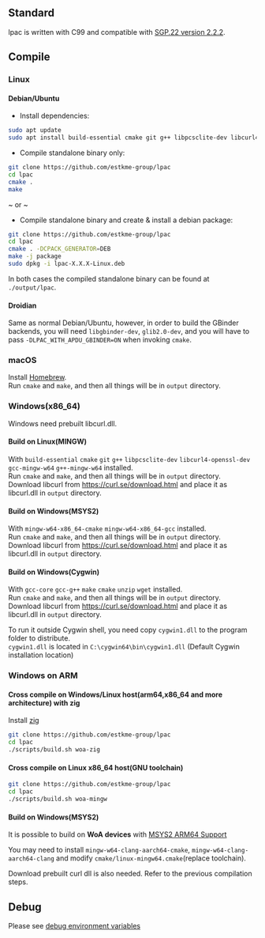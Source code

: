 ## Standard

lpac is written with C99 and compatible with [SGP.22 version 2.2.2](https://www.gsma.com/solutions-and-impact/technologies/esim/wp-content/uploads/2020/06/SGP.22-v2.2.2.pdf).

## Compile

### Linux

#### Debian/Ubuntu

- Install dependencies:
```bash
sudo apt update
sudo apt install build-essential cmake git g++ libpcsclite-dev libcurl4-openssl-dev
```

- Compile standalone binary only:
```bash
git clone https://github.com/estkme-group/lpac
cd lpac
cmake .
make
```

~ or ~

- Compile standalone binary and create & install a debian package:
```bash
git clone https://github.com/estkme-group/lpac
cd lpac
cmake . -DCPACK_GENERATOR=DEB
make -j package
sudo dpkg -i lpac-X.X.X-Linux.deb
```

In both cases the compiled standalone binary can be found at `./output/lpac`.


#### Droidian

Same as normal Debian/Ubuntu, however, in order to build the GBinder backends, you will need `libgbinder-dev`, `glib2.0-dev`, and you will have to pass `-DLPAC_WITH_APDU_GBINDER=ON` when invoking `cmake`.

### macOS

Install [Homebrew](https://brew.sh/).  
Run `cmake` and `make`, and then all things will be in `output` directory.

### Windows(x86_64)

Windows need prebuilt libcurl.dll.

#### Build on Linux(MINGW)

With `build-essential` `cmake` `git` `g++` `libpcsclite-dev` `libcurl4-openssl-dev` `gcc-mingw-w64` `g++-mingw-w64` installed.  
Run `cmake` and `make`, and then all things will be in `output` directory.  
Download libcurl from https://curl.se/download.html and place it as libcurl.dll in `output` directory.

#### Build on Windows(MSYS2)

With `mingw-w64-x86_64-cmake` `mingw-w64-x86_64-gcc` installed.  
Run `cmake` and `make`, and then all things will be in `output` directory.  
Download libcurl from https://curl.se/download.html and place it as libcurl.dll in `output` directory.

#### Build on Windows(Cygwin)

With `gcc-core` `gcc-g++` `make` `cmake` `unzip` `wget` installed.  
Run `cmake` and `make`, and then all things will be in `output` directory.  
Download libcurl from https://curl.se/download.html and place it as libcurl.dll in `output` directory.

To run it outside Cygwin shell, you need copy `cygwin1.dll` to the program folder to distribute.  
`cygwin1.dll` is located in `C:\cygwin64\bin\cygwin1.dll` (Default Cygwin installation location)

### Windows on ARM

#### Cross compile on Windows/Linux host(arm64,x86_64 and more architecture) with zig

Install [zig](https://ziglang.org/download/)

```bash
git clone https://github.com/estkme-group/lpac
cd lpac
./scripts/build.sh woa-zig
```

#### Cross compile on Linux x86_64 host(GNU toolchain)

```bash
git clone https://github.com/estkme-group/lpac
cd lpac
./scripts/build.sh woa-mingw
```

#### Build on Windows(MSYS2)

It is possible to build on **WoA devices** with [MSYS2 ARM64 Support](https://www.msys2.org/wiki/arm64/)

You may need to install `mingw-w64-clang-aarch64-cmake`, `mingw-w64-clang-aarch64-clang` and modify `cmake/linux-mingw64.cmake`(replace toolchain).

Download prebuilt curl dll is also needed. Refer to the previous compilation steps.

## Debug

Please see [debug environment variables](ENVVARS.md#debug)
